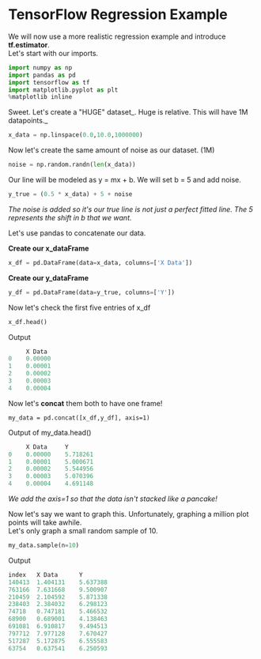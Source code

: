 # TensorFlow Regression Example

We will now use a more realistic regression example and introduce **tf.estimator**.  
Let's start with our imports.

```py
import numpy as np
import pandas as pd
import tensorflow as tf
import matplotlib.pyplot as plt
%matplotlib inline
```

Sweet. Let's create a "HUGE" dataset_. Huge is relative. This will have 1M datapoints._

```py
x_data = np.linspace(0.0,10.0,1000000)
```

Now let's create the same amount of noise as our dataset. \(1M\)

```py
noise = np.random.randn(len(x_data))
```

Our line will be modeled as y = mx + b. We will set b = 5 and add noise.

```py
y_true = (0.5 * x_data) + 5 + noise
```

_The noise is added so it's our true line is not just a perfect fitted line. The 5 represents the shift in b that we want._

Let's use pandas to concatenate our data.

**Create our x\_dataFrame**

```py
x_df = pd.DataFrame(data=x_data, columns=['X Data'])
```

**Create our y\_dataFrame**

```py
y_df = pd.DataFrame(data=y_true, columns=['Y'])
```

Now let's check the first five entries of x\_df

```py
x_df.head()
```

Output

```py
     X Data
0    0.00000
1    0.00001
2    0.00002
3    0.00003
4    0.00004
```

Now let's **concat** them both to have one frame!

```
my_data = pd.concat([x_df,y_df], axis=1)
```

Output of my\_data.head\(\)

```py
     X Data     Y
0    0.00000    5.718261
1    0.00001    5.000671
2    0.00002    5.544956
3    0.00003    5.070396
4    0.00004    4.691148
```

_We add the axis=1 so that the data isn't stacked like a pancake!_

Now let's say we want to graph this. Unfortunately, graphing a million plot points will take awhile.  
Let's only graph a small random sample of 10.

```py
my_data.sample(n=10)
```

Output

```py
index	X Data		Y
140413	1.404131	5.637388
763166	7.631668	9.500907
210459	2.104592	5.871338
238403	2.384032	6.298123
74718	0.747181	5.466532
68900	0.689001	4.138463
691081	6.910817	9.494513
797712	7.977128	7.670427
517287	5.172875	6.555583
63754	0.637541	6.250593 
```



